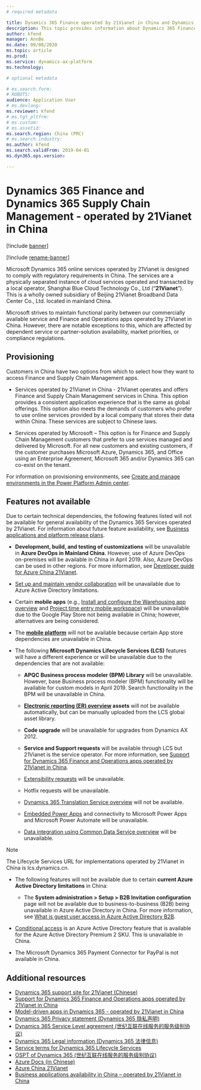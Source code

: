 ```yaml
---
# required metadata

title: Dynamics 365 Finance operated by 21Vianet in China and Dynamics 365 Supply Chain Management operated by 21Vianet in China 
description: This topic provides information about Dynamics 365 Finance and Dynamics 365 Supply Chain Management - operated by 21Vianet in China.
author: kfend
manager: AnnBe
ms.date: 09/08/2020
ms.topic: article
ms.prod: 
ms.service: dynamics-ax-platform
ms.technology: 

# optional metadata

# ms.search.form: 
# ROBOTS: 
audience: Application User
# ms.devlang: 
ms.reviewer: kfend
# ms.tgt_pltfrm: 
# ms.custom: 
# ms.assetid: 
ms.search.region: China (PRC)
# ms.search.industry: 
ms.author: kfend
ms.search.validFrom: 2019-04-01
ms.dyn365.ops.version:  

---
```


# Dynamics 365 Finance and Dynamics 365 Supply Chain Management - operated by 21Vianet in China

[!include [banner](../includes/banner.md)]

[!include [rename-banner](~/includes/cc-data-platform-banner.md)]

Microsoft Dynamics 365 online services operated by 21Vianet is designed to comply with regulatory requirements in China. The services are a physically separated instance of cloud services operated and transacted by a local operator, Shanghai Blue Cloud Technology Co., Ltd (“**21Vianet**”). This is a wholly owned subsidiary of Beijing 21Vianet Broadband Data Center Co., Ltd. located in mainland China.

Microsoft strives to maintain functional parity between our commercially available service and Finance and Operations apps operated by 21Vianet in China. However, there are notable exceptions to this, which are affected by dependent service or partner-solution availability, market priorities, or compliance regulations.

## Provisioning

Customers in China have two options from which to select how they want to access Finance and Supply Chain Management apps.

- Services operated by 21Vianet in China - 21Vianet operates and offers Finance and Supply Chain Management services in China. This option provides a consistent application experience that is the same as global offerings. This option also meets the demands of customers who prefer to use online services provided by a local company that stores their data within China. These services are subject to Chinese laws.

- Services operated by Microsoft – This option is for Finance and Supply Chain Management customers that prefer to use services managed and delivered by Microsoft. For all new customers and existing customers, if the customer purchases Microsoft Azure, Dynamics 365, and Office using an Enterprise Agreement, Microsoft 365 and/or Dynamics 365 can co-exist on the tenant.

For information on provisioning environments, see [Create and manage environments in the Power Platform Admin center](https://docs.microsoft.com/power-platform/admin/create-environment).

## Features not available

Due to certain technical dependencies, the following features listed will not be available for general availability of the Dynamics 365 Services operated by 21Vianet. For information about future feature availability, see [Business applications and platform release plans](https://go.microsoft.com/fwlink/?linkid=2010158).

-   **Development, build, and testing of customizations** will be unavailable in **Azure DevOps in Mainland China**. However, use of Azure DevOps on-premises will be available in China in April 2019. Also, Azure DevOps can be used in other regions. For more information, see [Developer guide for Azure China 21Vianet](https://docs.microsoft.com/azure/china/china-get-started-developer-guide).

-   [Set up and maintain vendor collaboration](../../../supply-chain/procurement/set-up-maintain-vendor-collaboration.md) will be unavailable due to Azure Active Directory limitations.

-   Certain **mobile apps** (e.g., [Install and configure the Warehousing app overview](../../../supply-chain/warehousing/install-configure-warehousing-app.md) and [Project time entry mobile workspace](../../../finance/project-management/project-time-entry-mobile-workspace.md)) will be unavailable due to the Google Play Store not being available in China; however, alternatives are being considered.

-   The **[mobile platform](../mobile-apps/platform/mobile-platform-home-page.md)** will not be available because certain App store dependencies are unavailable in China.

-   The following **Microsoft Dynamics Lifecycle Services (LCS)** features will have a different experience or will be unavailable due to the dependencies that are not available:

    -   **APQC Business process modeler (BPM) Library** will be unavailable. However, base Business process modeler (BPM) functionality will be available for custom models in April 2019. Search functionality in the BPM will be unavailable in China.

    -   **[Electronic reporting (ER) overview](../analytics/general-electronic-reporting.md?toc=/fin-and-ops/toc.json) assets** will not be available automatically, but can be manually uploaded from the LCS global asset library.

    -   **Code upgrade** will be unavailable for upgrades from Dynamics AX 2012.

    -   **Service and Support requests** will be available through LCS but 21Vianet is the service operator. For more information, see [Support for Dynamics 365 Finance and Operations apps operated by 21Vianet in China](../lifecycle-services/21vianet-support.md).
    
    -   [Extensibility requests](../extensibility/extensibility-requests.md) will be unavailable.
    
    -   Hotfix requests will be unavailable.

    -   [Dynamics 365 Translation Service overview](../lifecycle-services/translation-service-overview.md) will not be available.

    -   [Embedded Power Apps](../../fin-ops/get-started/embed-power-apps.md) and connectivity to Microsoft Power Apps and Microsoft Power Automate will be unavailable.

    -   [Data integration using Common Data Service overview](../data-entities/data-integration-cds.md?toc=/fin-and-ops/toc.json) will be unavailable.
    
  > [!NOTE]
  > The Lifecycle Services URL for implementations operated by 21Vianet in China is lcs.dynamics.cn.

-   The following features will not be available due to certain **current Azure Active Directory limitations** in China:

    -   The **System administration \> Setup \> B2B Invitation configuration** page will not be available due to business-to-business (B2B) being unavailable in Azure Active Directory in China. For more information, see [What is guest user access in Azure Active Directory B2B](https://docs.microsoft.com/azure/active-directory/b2b/what-is-b2b).

-   [Conditional access](https://docs.microsoft.com/azure/active-directory/conditional-access/technical-reference) is an Azure Active Directory feature that is available for the Azure Active Directory Premium 2 SKU. This is unavailable in China. 
-   The Microsoft Dynamics 365 Payment Connector for PayPal is not available in China.

## Additional resources

- [Dynamics 365 support site for 21Vianet (Chinese)](https://www.21vbluecloud.com/Dynamics365/)
- [Support for Dynamics 365 Finance and Operations apps operated by 21Vianet in China](../lifecycle-services/21vianet-support.md)
- [Model-driven apps in Dynamics 365 - operated by 21Vianet in China](https://docs.microsoft.com/dynamics365/customer-engagement/admin/datacenter/about-microsoft-cloud-china)
- [Dynamics 365 Privacy statement (Dynamics 365 隐私声明)](https://www.21vbluecloud.com/Dynamics365/d365-privacy/)
- [Dynamics 365 Service Level agreement (世纪互联在线服务的服务级别协议)](https://www.21vbluecloud.com/Dynamics365/d365-sla/)
- [Dynamics 365 Legal information (Dynamics 365 法律信息)](https://www.21vbluecloud.com/Dynamics365/dynamics365-legal/)
- [Service terms for Dynamics 365 Lifecycle Services](https://www.21vbluecloud.com/dynamics365/d365-lcs/)
- [OSPT of Dynamics 365 (世纪互联在线服务的服务级别协议)](https://www.21vbluecloud.com/ostpt/)
- [Azure Docs (in Chinese)](https://docs.azure.cn/zh-cn/)
- [Azure China 21Vianet](https://docs.microsoft.com/azure/china/china-welcome)
- [Business applications availability in China – operated by 21Vianet in China](https://docs.microsoft.com/power-platform/admin/business-applications-availability-china)
